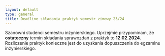 ```yaml
---
layout: default
type: general
title: Deadline składania praktyk semestr zimowy 23/24
---
```

Szanowni studenci semestru inżynierskiego. Uprzejmie przypominam, że **ostateczny** termin składania sprawozdań z praktyk to **12.02.2024.** Rozliczenie praktyk konieczne jest do uzyskania dopuszczenia do egzaminu inżynierskiego.